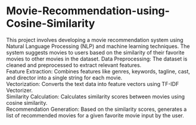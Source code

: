 # Movie-Recommendation-using-Cosine-Similarity
This project involves developing a movie recommendation system using Natural Language Processing (NLP) and machine learning techniques. 
The system suggests movies to users based on the similarity of their favorite movies to other movies in the dataset.
Data Preprocessing: The dataset is cleaned and preprocessed to extract relevant features.          
Feature Extraction: Combines features like genres, keywords, tagline, cast, and director into a single string for each movie.          
Vectorization: Converts the text data into feature vectors using TF-IDF Vectorizer.                          
Similarity Calculation: Calculates similarity scores between movies using cosine similarity.                           
Recommendation Generation: Based on the similarity scores, generates a list of recommended movies for a given favorite movie input by the user. 
